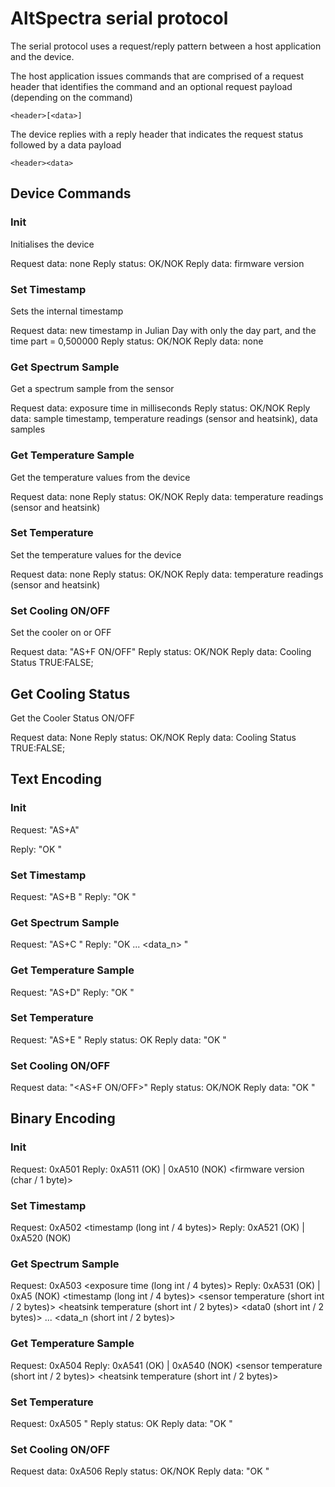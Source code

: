 # AltSpectra serial protocol

The serial protocol uses a request/reply pattern between a host application and the device.

The host application issues commands that are comprised of a request header that identifies the command and an optional request payload (depending on the command)

    <header>[<data>]

The device replies with a reply header that indicates the request status followed by a data payload

    <header><data>

## Device Commands

### Init

Initialises the device

Request data: none
Reply status: OK/NOK
Reply data: firmware version

### Set Timestamp

Sets the internal timestamp

Request data: new timestamp in Julian Day with only the day part, and the time part = 0,500000
Reply status: OK/NOK
Reply data: none

### Get Spectrum Sample 

Get a spectrum sample from the sensor

Request data: exposure time in milliseconds
Reply status: OK/NOK
Reply data: sample timestamp, temperature readings (sensor and heatsink), data samples

### Get Temperature Sample

Get the temperature values from the device

Request data: none
Reply status: OK/NOK
Reply data: temperature readings (sensor and heatsink)

### Set Temperature

Set the temperature values for the device

Request data: none
Reply status: OK/NOK
Reply data: temperature readings (sensor and heatsink)

### Set Cooling ON/OFF

Set the cooler on or OFF

Request data: "AS+F ON/OFF"
Reply status: OK/NOK
Reply data: Cooling Status TRUE:FALSE;

## Get Cooling Status

Get the Cooler Status ON/OFF

Request data: None
Reply status: OK/NOK
Reply data: Cooling Status TRUE:FALSE;


## Text Encoding

### Init

Request: "AS+A"

Reply: "OK <firmware version> <CR>"

### Set Timestamp

Request: "AS+B <timestamp>"
Reply: "OK <timestamp> <CR>"

### Get Spectrum Sample

Request: "AS+C <exposure time>"
Reply: "OK <timestamp> <sensor temperature> <heatsink temperature> <exposure> <data0> <data1> ... <data_n> <CR>"

### Get Temperature Sample

Request: "AS+D"
Reply: "OK <timestamp> <sensor temperature> <heatsink temperature> <CR>"


### Set Temperature

Request: "AS+E <sensor temperature>"
Reply status: OK <sensor temperature>
Reply data: "OK <sensor temperature> <heatsink temperature> <CR>"

### Set Cooling ON/OFF

Request data: "<AS+F ON/OFF>"
Reply status: OK/NOK
Reply data: "OK <sensor temperature> <heatsink temperature> <CR>"


## Binary Encoding

### Init

Request: 0xA501
Reply: 0xA511 (OK) | 0xA510 (NOK) <firmware version (char / 1 byte)>

### Set Timestamp

Request: 0xA502 <timestamp (long int / 4 bytes)>
Reply: 0xA521 (OK) | 0xA520 (NOK)

### Get Spectrum Sample

Request: 0xA503 <exposure time (long int / 4 bytes)>
Reply: 0xA531 (OK) | 0xA5 (NOK) <timestamp (long int / 4 bytes)> <sensor temperature (short int / 2 bytes)> <heatsink temperature (short int / 2 bytes)> <data0 (short int / 2 bytes)> ... <data_n (short int / 2 bytes)>

### Get Temperature Sample


Request: 0xA504 
Reply: 0xA541 (OK) | 0xA540 (NOK) <sensor temperature (short int / 2 bytes)> <heatsink temperature (short int / 2 bytes)>


### Set Temperature

Request: 0xA505 <sensor temperature>"
Reply status: OK <sensor temperature>
Reply data: "OK <sensor temperature> <heatsink temperature> <CR>"

### Set Cooling ON/OFF

Request data: 0xA506 
Reply status: OK/NOK
Reply data: "OK <sensor temperature> <heatsink temperature> <CR>"
